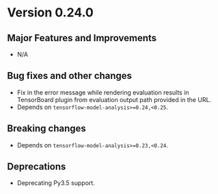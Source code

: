 # Version 0.24.0

## Major Features and Improvements

* N/A

## Bug fixes and other changes

*   Fix in the error message while rendering evaluation results in
    TensorBoard plugin from evaluation output path provided in the URL.
*   Depends on `tensorflow-model-analysis>=0.24,<0.25`.

## Breaking changes

*   Depends on `tensorflow-model-analysis>=0.23,<0.24`.

## Deprecations

*   Deprecating Py3.5 support.
